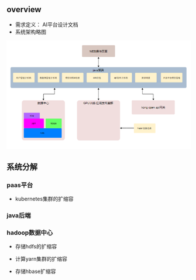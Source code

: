 ## overview

* 需求定义： AI平台设计文档
* 系统架构略图

![picture](images/framework-ai.png)

## 系统分解

### paas平台
* kubernetes集群的扩缩容

### java后端

### hadoop数据中心


* 存储hdfs的扩缩容

* 计算yarn集群的扩缩容

* 存储hbase扩缩容